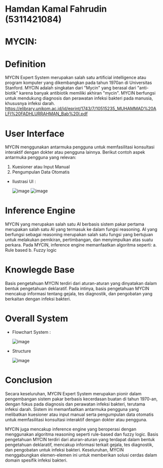 # Hamdan Kamal Fahrudin (5311421084)
# MYCIN:
# Definition
MYCIN Expert System merupakan salah satu artificial intelligence atau program komputer yang dikembangkan pada tahun 1970an di Universitas Stanford. MYCIN adalah singkatan dari "Mycin" yang berasal dari "anti-biotik" karena banyak antibiotik memiliki akhiran "mycin". MYCIN berfungsi untuk mendukung diagnosis dan perawatan infeksi bakteri pada manusia, khususnya infeksi darah.
https://elibrary.unikom.ac.id/id/eprint/1743/7/10515235_MUHAMMAD%20ALFI%20FADHLURRAHMAN_Bab%20I.pdf
# User Interface
MYCIN menggunakan antarmuka pengguna untuk memfasilitasi konsultasi interaktif dengan dokter atau pengguna lainnya. Berikut contoh aspek antarmuka pengguna yang relevan:
 1. Kuesioner atau Input Manual
 2. Pengumpulan Data Otomatis
* Ilustrasi UI :
  
  ![image](https://github.com/hamdankf/Sistem-Ahli/assets/149086558/d572ffb1-7fe3-43cd-9125-7c3b3e052889)
  ![image](https://github.com/hamdankf/Sistem-Ahli/assets/149086558/6de76ea4-7205-46d2-ac67-263f784482df)
# Inference Engine
MYCIN yang merupakan salah satu AI berbasis sistem pakar pertama merupakan salah satu AI yang termasuk ke dalam fungsi reasoning. AI yang berfungsi sebagai reasoning merupakan salah satu fungsi yang bertujuan untuk melakukan pemikiran, pertimbangan, dan menyimpulkan atas suatu perkara.
Pada MYCIN, inference engine memanfaatkan algoritma seperti:
 a. Rule based 
 b. Fuzzy logic
# Knowlegde Base
Basis pengetahuan MYCIN terdiri dari aturan-aturan yang dinyatakan dalam bentuk pengetahuan deklaratif. Pada intinya, basis pengetahuan MYCIN mencakup informasi tentang gejala, tes diagnostik, dan pengobatan yang berkaitan dengan infeksi bakteri.
# Overall System
* Flowchart System :

  ![image](https://github.com/hamdankf/Sistem-Ahli/assets/149086558/d54ed4ea-2a25-4251-929b-aa0e306937e4)
* Structure

  ![image](https://github.com/hamdankf/Sistem-Ahli/assets/149086558/e362fa09-8afd-46f8-a3b5-fa21932f52e6)
# Conclusion
Secara keseluruhan, MYCIN Expert System merupakan pionir dalam pengembangan sistem pakar berbasis kecerdasan buatan di tahun 1970-an, dengan fokus pada diagnosis dan perawatan infeksi bakteri, terutama infeksi darah. Sistem ini memanfaatkan antarmuka pengguna yang melibatkan kuesioner atau input manual serta pengumpulan data otomatis untuk memfasilitasi konsultasi interaktif dengan dokter atau pengguna.

MYCIN juga mencakup inference engine yang beroperasi dengan menggunakan algoritma reasoning seperti rule-based dan fuzzy logic. Basis pengetahuan MYCIN terdiri dari aturan-aturan yang terdapat dalam bentuk pengetahuan deklaratif, mencakup informasi terkait gejala, tes diagnostik, dan pengobatan untuk infeksi bakteri. Keseluruhan, MYCIN menggabungkan elemen-elemen ini untuk memberikan solusi cerdas dalam domain spesifik infeksi bakteri.
